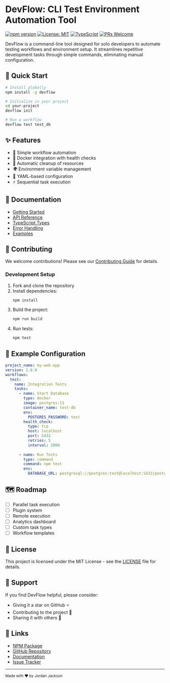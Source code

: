 # DevFlow: CLI Test Environment Automation Tool

[![npm version](https://badge.fury.io/js/devflow.svg)](https://badge.fury.io/js/devflow)
[![License: MIT](https://img.shields.io/badge/License-MIT-yellow.svg)](https://opensource.org/licenses/MIT)
[![TypeScript](https://img.shields.io/badge/TypeScript-5.0-blue.svg)](https://www.typescriptlang.org/)
[![PRs Welcome](https://img.shields.io/badge/PRs-welcome-brightgreen.svg)](http://makeapullrequest.com)

DevFlow is a command-line tool designed for solo developers to automate testing workflows and environment setup. It streamlines repetitive development tasks through simple commands, eliminating manual configuration.

## 🚀 Quick Start

```bash
# Install globally
npm install -g devflow

# Initialize in your project
cd your-project
devflow init

# Run a workflow
devflow test test_db
```

## ✨ Features

- 🚀 Simple workflow automation
- 🐳 Docker integration with health checks
- 🔄 Automatic cleanup of resources
- 🌍 Environment variable management
- 📝 YAML-based configuration
- ⚡ Sequential task execution

## 📖 Documentation

- [Getting Started](./docs/getting-started.md)
- [API Reference](./docs/api/README.md)
- [TypeScript Types](./docs/types/README.md)
- [Error Handling](./docs/errors/README.md)
- [Examples](./docs/examples/README.md)

## 🤝 Contributing

We welcome contributions! Please see our [Contributing Guide](./CONTRIBUTING.md) for details.

### Development Setup

1. Fork and clone the repository
2. Install dependencies:
   ```bash
   npm install
   ```
3. Build the project:
   ```bash
   npm run build
   ```
4. Run tests:
   ```bash
   npm test
   ```

## 📝 Example Configuration

```yaml
project_name: my-web-app
version: 1.0.0
workflows:
  test:
    name: Integration Tests
    tasks:
      - name: Start Database
        type: docker
        image: postgres:13
        container_name: test-db
        env:
          POSTGRES_PASSWORD: test
        health_check:
          type: tcp
          host: localhost
          port: 5432
          retries: 5
          interval: 2000
      
      - name: Run Tests
        type: command
        command: npm test
        env:
          DATABASE_URL: postgresql://postgres:test@localhost:5432/postgres
```

## 🗺️ Roadmap

- [ ] Parallel task execution
- [ ] Plugin system
- [ ] Remote execution
- [ ] Analytics dashboard
- [ ] Custom task types
- [ ] Workflow templates

## 📄 License

This project is licensed under the MIT License - see the [LICENSE](LICENSE) file for details.

## 🌟 Support

If you find DevFlow helpful, please consider:
- Giving it a star on GitHub ⭐
- Contributing to the project 🤝
- Sharing it with others 📢

## 🔗 Links

- [NPM Package](https://www.npmjs.com/package/devflow)
- [GitHub Repository](https://github.com/jordanjackson/devflow)
- [Documentation](./docs)
- [Issue Tracker](https://github.com/jordanjackson/devflow/issues)

---

<sub>Made with ❤️ by Jordan Jackson</sub> 